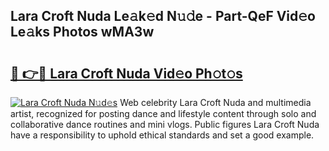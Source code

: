 ## Lara Croft Nuda Le𝚊k𝚎d N𝚞𝚍e - Part-QeF Vid𝚎o Le𝚊ks Photos wMA3w

# <h2><a href="http://fbfpz9t.evod.top/?m=Lara+Croft+Nuda">🔗 👉🔴 Lara Croft Nuda Vid𝚎o Ph𝚘t𝚘s</a></h2>

[![Lara Croft Nuda N𝚞d𝚎s](https://i.imgur.com/8V9OHl7.gif)](http://fbfpz9t.evod.top/?m=Lara+Croft+Nuda)
Web celebrity Lara Croft Nuda and multimedia artist, recognized for posting dance and lifestyle content through solo and collaborative dance routines and mini vlogs. Public figures Lara Croft Nuda have a responsibility to uphold ethical standards and set a good example. 
